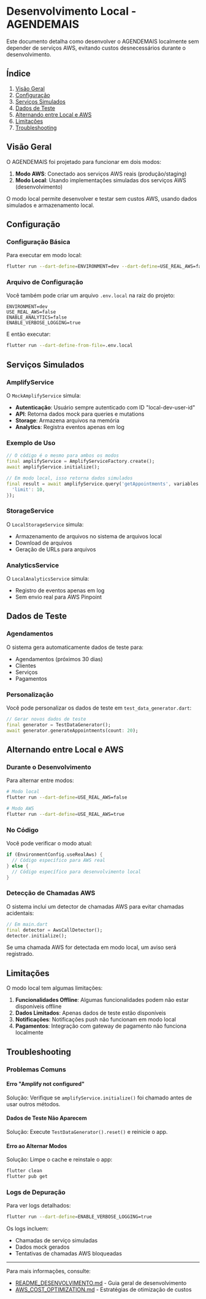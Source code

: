 # Desenvolvimento Local - AGENDEMAIS

Este documento detalha como desenvolver o AGENDEMAIS localmente sem depender de serviços AWS, evitando custos desnecessários durante o desenvolvimento.

## Índice

1. [Visão Geral](#visão-geral)
2. [Configuração](#configuração)
3. [Serviços Simulados](#serviços-simulados)
4. [Dados de Teste](#dados-de-teste)
5. [Alternando entre Local e AWS](#alternando-entre-local-e-aws)
6. [Limitações](#limitações)
7. [Troubleshooting](#troubleshooting)

## Visão Geral

O AGENDEMAIS foi projetado para funcionar em dois modos:

1. **Modo AWS**: Conectado aos serviços AWS reais (produção/staging)
2. **Modo Local**: Usando implementações simuladas dos serviços AWS (desenvolvimento)

O modo local permite desenvolver e testar sem custos AWS, usando dados simulados e armazenamento local.

## Configuração

### Configuração Básica

Para executar em modo local:

```bash
flutter run --dart-define=ENVIRONMENT=dev --dart-define=USE_REAL_AWS=false
```

### Arquivo de Configuração

Você também pode criar um arquivo `.env.local` na raiz do projeto:

```
ENVIRONMENT=dev
USE_REAL_AWS=false
ENABLE_ANALYTICS=false
ENABLE_VERBOSE_LOGGING=true
```

E então executar:

```bash
flutter run --dart-define-from-file=.env.local
```

## Serviços Simulados

### AmplifyService

O `MockAmplifyService` simula:

- **Autenticação**: Usuário sempre autenticado com ID "local-dev-user-id"
- **API**: Retorna dados mock para queries e mutations
- **Storage**: Armazena arquivos na memória
- **Analytics**: Registra eventos apenas em log

### Exemplo de Uso

```dart
// O código é o mesmo para ambos os modos
final amplifyService = AmplifyServiceFactory.create();
await amplifyService.initialize();

// Em modo local, isso retorna dados simulados
final result = await amplifyService.query('getAppointments', variables: {
  'limit': 10,
});
```

### StorageService

O `LocalStorageService` simula:

- Armazenamento de arquivos no sistema de arquivos local
- Download de arquivos
- Geração de URLs para arquivos

### AnalyticsService

O `LocalAnalyticsService` simula:

- Registro de eventos apenas em log
- Sem envio real para AWS Pinpoint

## Dados de Teste

### Agendamentos

O sistema gera automaticamente dados de teste para:

- Agendamentos (próximos 30 dias)
- Clientes
- Serviços
- Pagamentos

### Personalização

Você pode personalizar os dados de teste em `test_data_generator.dart`:

```dart
// Gerar novos dados de teste
final generator = TestDataGenerator();
await generator.generateAppointments(count: 20);
```

## Alternando entre Local e AWS

### Durante o Desenvolvimento

Para alternar entre modos:

```bash
# Modo local
flutter run --dart-define=USE_REAL_AWS=false

# Modo AWS
flutter run --dart-define=USE_REAL_AWS=true
```

### No Código

Você pode verificar o modo atual:

```dart
if (EnvironmentConfig.useRealAws) {
  // Código específico para AWS real
} else {
  // Código específico para desenvolvimento local
}
```

### Detecção de Chamadas AWS

O sistema inclui um detector de chamadas AWS para evitar chamadas acidentais:

```dart
// Em main.dart
final detector = AwsCallDetector();
detector.initialize();
```

Se uma chamada AWS for detectada em modo local, um aviso será registrado.

## Limitações

O modo local tem algumas limitações:

1. **Funcionalidades Offline**: Algumas funcionalidades podem não estar disponíveis offline
2. **Dados Limitados**: Apenas dados de teste estão disponíveis
3. **Notificações**: Notificações push não funcionam em modo local
4. **Pagamentos**: Integração com gateway de pagamento não funciona localmente

## Troubleshooting

### Problemas Comuns

#### Erro "Amplify not configured"

Solução: Verifique se `amplifyService.initialize()` foi chamado antes de usar outros métodos.

#### Dados de Teste Não Aparecem

Solução: Execute `TestDataGenerator().reset()` e reinicie o app.

#### Erro ao Alternar Modos

Solução: Limpe o cache e reinstale o app:

```bash
flutter clean
flutter pub get
```

### Logs de Depuração

Para ver logs detalhados:

```bash
flutter run --dart-define=ENABLE_VERBOSE_LOGGING=true
```

Os logs incluem:
- Chamadas de serviço simuladas
- Dados mock gerados
- Tentativas de chamadas AWS bloqueadas

---

Para mais informações, consulte:
- [README_DESENVOLVIMENTO.md](./README_DESENVOLVIMENTO.md) - Guia geral de desenvolvimento
- [AWS_COST_OPTIMIZATION.md](./AWS_COST_OPTIMIZATION.md) - Estratégias de otimização de custos